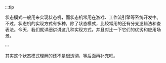 :::tip

状态模式一般用来实现状态机，而状态机常用在游戏、工作流引擎等系统开发中。不过，状态机的实现方式有多种，除了状态模式，比较常用的还有分支逻辑法和查表法。今天，我们就详细讲讲这几种实现方式，并且对比一下它们的优劣和应用场景。

:::



其实这个状态模式理解的还不是很透彻，等后面再补充吧。